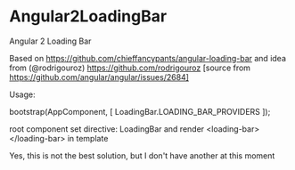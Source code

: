 # Angular2LoadingBar
Angular 2 Loading Bar

Based on https://github.com/chieffancypants/angular-loading-bar and idea from
(@rodrigouroz) https://github.com/rodrigouroz 
[source from https://github.com/angular/angular/issues/2684]

Usage:

bootstrap(AppComponent, [ LoadingBar.LOADING_BAR_PROVIDERS ]);

root component set
directive: LoadingBar
and render &lt;loading-bar&gt;&lt;/loading-bar&gt; in template

Yes, this is not the best solution, but I don't have another at this moment